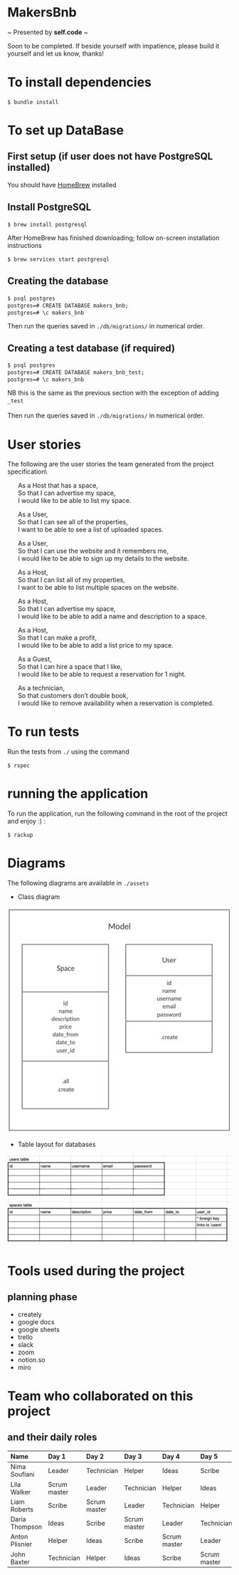 # **MakersBnb**

~ Presented by **self.code** ~

Soon to be completed. If beside yourself with impatience, please build it yourself and let us know, thanks!

# To install dependencies

```
$ bundle install
```

# To set up DataBase

## First setup (if user does not have PostgreSQL installed)

You should have [HomeBrew](https://brew.sh) installed

## Install PostgreSQL

```
$ brew install postgresql
```

After HomeBrew has finished downloading; follow on-screen installation instructions

```
$ brew services start postgresql
```

## Creating the database

```
$ psql postgres
postgres=# CREATE DATABASE makers_bnb;
postgres=# \c makers_bnb
```

Then run the queries saved in `./db/migrations/` in numerical order.

## Creating a test database (if required)

```
$ psql postgres
postgres=# CREATE DATABASE makers_bnb_test;
postgres=# \c makers_bnb
```

NB this is the same as the previous section with the exception of adding `_test`\
\
Then run the queries saved in `./db/migrations/` in numerical order.

# User stories

The following are the user stories the team generated from the project specification\

&nbsp;&nbsp;&nbsp;&nbsp;&nbsp;&nbsp;As a Host that has a space,\
&nbsp;&nbsp;&nbsp;&nbsp;&nbsp;&nbsp;So that I can advertise my space,\
&nbsp;&nbsp;&nbsp;&nbsp;&nbsp;&nbsp;I would like to be able to list my space.

&nbsp;&nbsp;&nbsp;&nbsp;&nbsp;&nbsp;As a User,\
&nbsp;&nbsp;&nbsp;&nbsp;&nbsp;&nbsp;So that I can see all of the properties,\
&nbsp;&nbsp;&nbsp;&nbsp;&nbsp;&nbsp;I want to be able to see a list of uploaded spaces.

&nbsp;&nbsp;&nbsp;&nbsp;&nbsp;&nbsp;As a User,\
&nbsp;&nbsp;&nbsp;&nbsp;&nbsp;&nbsp;So that I can use the website and it remembers me,\
&nbsp;&nbsp;&nbsp;&nbsp;&nbsp;&nbsp;I would like to be able to sign up my details to the website.

&nbsp;&nbsp;&nbsp;&nbsp;&nbsp;&nbsp;As a Host,\
&nbsp;&nbsp;&nbsp;&nbsp;&nbsp;&nbsp;So that I can list all of my properties,\
&nbsp;&nbsp;&nbsp;&nbsp;&nbsp;&nbsp;I want to be able to list multiple spaces on the website.

&nbsp;&nbsp;&nbsp;&nbsp;&nbsp;&nbsp;As a Host,\
&nbsp;&nbsp;&nbsp;&nbsp;&nbsp;&nbsp;So that I can advertise my space,\
&nbsp;&nbsp;&nbsp;&nbsp;&nbsp;&nbsp;I would like to be able to add a name and description to a space.

&nbsp;&nbsp;&nbsp;&nbsp;&nbsp;&nbsp;As a Host,\
&nbsp;&nbsp;&nbsp;&nbsp;&nbsp;&nbsp;So that I can make a profit,\
&nbsp;&nbsp;&nbsp;&nbsp;&nbsp;&nbsp;I would like to be able to add a list price to my space.

&nbsp;&nbsp;&nbsp;&nbsp;&nbsp;&nbsp;As a Guest,\
&nbsp;&nbsp;&nbsp;&nbsp;&nbsp;&nbsp;So that I can hire a space that I like,\
&nbsp;&nbsp;&nbsp;&nbsp;&nbsp;&nbsp;I would like to be able to request a reservation for 1 night.

&nbsp;&nbsp;&nbsp;&nbsp;&nbsp;&nbsp;As a technician,\
&nbsp;&nbsp;&nbsp;&nbsp;&nbsp;&nbsp;So that customers don’t double book,\
&nbsp;&nbsp;&nbsp;&nbsp;&nbsp;&nbsp;I would like to remove availability when a reservation is completed.

# To run tests

Run the tests from `./` using the command

```
$ rspec
```

# running the application

To run the application, run the following command in the root of the project and enjoy :) :

```
$ rackup
```

# Diagrams

The following diagrams are available in `./assets`

- Class diagram

![Makers B&B class diagram](./assets/class_diagram.png)

- Table layout for databases

![Makers B&B database template](./assets/table_layout.png)

# Tools used during the project

## planning phase

- creately
- google docs
- google sheets
- trello
- slack
- zoom
- <span>notion.so</span>
- miro

# Team who collaborated on this project

## and their daily roles

| Name           | Day 1        | Day 2        | Day 3        | Day 4        | Day 5        |
| :------------- | :----------- | :----------- | :----------- | :----------- | :----------- |
| Nima Soufiani  | Leader       | Technician   | Helper       | Ideas        | Scribe       |
| Lila Walker    | Scrum master | Leader       | Technician   | Helper       | Ideas        |
| Liam Roberts   | Scribe       | Scrum master | Leader       | Technician   | Helper       |
| Daria Thompson | Ideas        | Scribe       | Scrum master | Leader       | Technician   |
| Anton Plisnier | Helper       | Ideas        | Scribe       | Scrum master | Leader       |
| John Baxter    | Technician   | Helper       | Ideas        | Scribe       | Scrum master |
